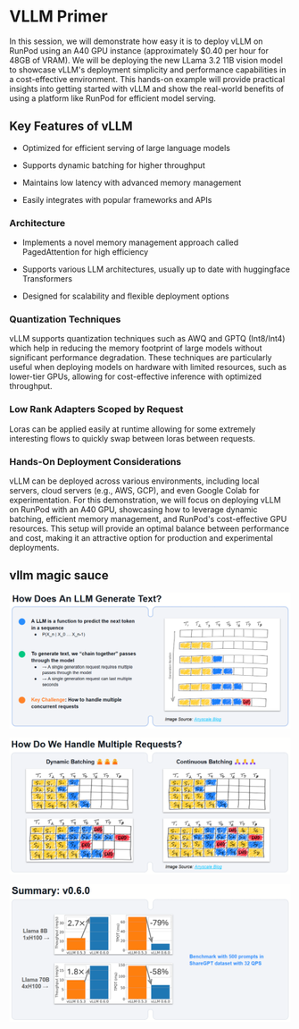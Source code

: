 # VLLM Primer

In this session, we will demonstrate how easy it is to deploy vLLM on RunPod using an A40 GPU instance (approximately $0.40 per hour for 48GB of VRAM). We will be deploying the new LLama 3.2 11B vision model to showcase vLLM's deployment simplicity and performance capabilities in a cost-effective environment. This hands-on example will provide practical insights into getting started with vLLM and show the real-world benefits of using a platform like RunPod for efficient model serving.

## Key Features of vLLM

- Optimized for efficient serving of large language models

- Supports dynamic batching for higher throughput

- Maintains low latency with advanced memory management

- Easily integrates with popular frameworks and APIs

### Architecture

- Implements a novel memory management approach called PagedAttention for high efficiency

- Supports various LLM architectures, usually up to date with huggingface Transformers

- Designed for scalability and flexible deployment options

### Quantization Techniques

vLLM supports quantization techniques such as AWQ and GPTQ (Int8/Int4) which help in reducing the memory footprint of large models without significant performance degradation. These techniques are particularly useful when deploying models on hardware with limited resources, such as lower-tier GPUs, allowing for cost-effective inference with optimized throughput.

### Low Rank Adapters Scoped by Request

Loras can be applied easily at runtime allowing for some extremely interesting flows to quickly swap between loras between requests.

### Hands-On Deployment Considerations

vLLM can be deployed across various environments, including local servers, cloud servers (e.g., AWS, GCP), and even Google Colab for experimentation. For this demonstration, we will focus on deploying vLLM on RunPod with an A40 GPU, showcasing how to leverage dynamic batching, efficient memory management, and RunPod's cost-effective GPU resources. This setup will provide an optimal balance between performance and cost, making it an attractive option for production and experimental deployments.

## vllm magic sauce
![llm_text_generation](./static/llm_text.png)

![batching](./static/batching.png)

![v6_performance](./static/v6_performance.png)
